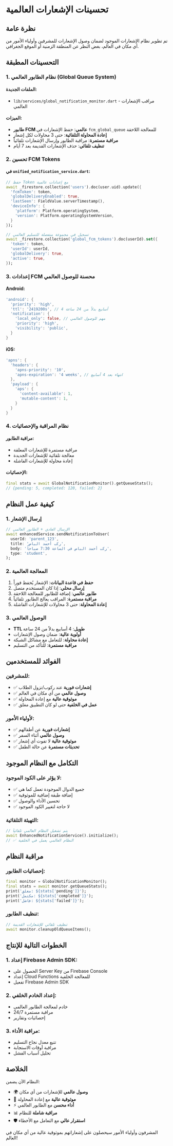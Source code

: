 # تحسينات الإشعارات العالمية

## نظرة عامة

تم تطوير نظام الإشعارات الموجود لضمان وصول الإشعارات للمشرفين وأولياء الأمور من أي مكان في العالم، بغض النظر عن المنطقة الزمنية أو الموقع الجغرافي.

## التحسينات المطبقة

### 1. نظام الطابور العالمي (Global Queue System)

#### الملفات الجديدة:
- `lib/services/global_notification_monitor.dart` - مراقب الإشعارات العالمي

#### الميزات:
- **طابور FCM عالمي**: حفظ الإشعارات في `fcm_global_queue` للمعالجة اللاحقة
- **إعادة المحاولة التلقائية**: حتى 3 محاولات لكل إشعار
- **مراقبة مستمرة**: مراقبة الطابور وإرسال الإشعارات تلقائياً
- **تنظيف تلقائي**: حذف الإشعارات القديمة بعد 7 أيام

### 2. تحسين FCM Tokens

#### في `unified_notification_service.dart`:
```dart
// حفظ Token مع إعدادات عالمية
await _firestore.collection('users').doc(user.uid).update({
  'fcmToken': token,
  'globalDeliveryEnabled': true,
  'lastSeen': FieldValue.serverTimestamp(),
  'deviceInfo': {
    'platform': Platform.operatingSystem,
    'version': Platform.operatingSystemVersion,
  }
});

// تسجيل في مجموعة منفصلة للتسليم العالمي
await _firestore.collection('global_fcm_tokens').doc(userId).set({
  'token': token,
  'userId': userId,
  'globalDelivery': true,
  'active': true,
});
```

### 3. إعدادات FCM محسنة للوصول العالمي

#### Android:
```dart
'android': {
  'priority': 'high',
  'ttl': '2419200s', // 4 أسابيع بدلاً من 24 ساعة
  'notification': {
    'local_only': false, // مهم للوصول العالمي
    'priority': 'high',
    'visibility': 'public',
  }
}
```

#### iOS:
```dart
'apns': {
  'headers': {
    'apns-priority': '10',
    'apns-expiration': '4 weeks', // انتهاء بعد 4 أسابيع
  },
  'payload': {
    'aps': {
      'content-available': 1,
      'mutable-content': 1,
    }
  }
}
```

### 4. نظام المراقبة والإحصائيات

#### مراقبة الطابور:
- مراقبة مستمرة للإشعارات المعلقة
- معالجة تلقائية للإشعارات الجديدة
- إعادة محاولة للإشعارات الفاشلة

#### الإحصائيات:
```dart
final stats = await GlobalNotificationMonitor().getQueueStats();
// {pending: 5, completed: 120, failed: 2}
```

## كيفية عمل النظام

### 1. إرسال الإشعار
```dart
// الإرسال العادي + الطابور العالمي
await enhancedService.sendNotificationToUser(
  userId: 'parent_123',
  title: 'ركب أحمد الباص',
  body: 'ركب أحمد الباص في الساعة 7:30 صباحاً',
  type: 'student',
);
```

### 2. المعالجة العالمية
1. **حفظ في قاعدة البيانات**: الإشعار يُحفظ فوراً
2. **إرسال محلي**: إذا كان المستخدم متصل
3. **طابور عالمي**: إضافة للطابور للمعالجة اللاحقة
4. **مراقبة مستمرة**: المراقب يعالج الطابور تلقائياً
5. **إعادة المحاولة**: حتى 3 محاولات للإشعارات الفاشلة

### 3. الوصول العالمي
- **TTL طويل**: 4 أسابيع بدلاً من 24 ساعة
- **أولوية عالية**: ضمان وصول الإشعارات
- **إعادة محاولة**: للتعامل مع مشاكل الشبكة
- **مراقبة مستمرة**: للتأكد من التسليم

## الفوائد للمستخدمين

### للمشرفين:
- ✅ **إشعارات فورية** عند ركوب/نزول الطلاب
- ✅ **وصول عالمي** من أي مكان في العالم
- ✅ **موثوقية عالية** مع إعادة المحاولة
- ✅ **عمل في الخلفية** حتى لو كان التطبيق مغلق

### لأولياء الأمور:
- ✅ **إشعارات فورية** عن أطفالهم
- ✅ **وصول عالمي** أثناء السفر
- ✅ **موثوقية عالية** لا تفوت أي إشعار
- ✅ **تحديثات مستمرة** عن حالة الطفل

## التكامل مع النظام الموجود

### لا يؤثر على الكود الموجود:
- ✅ جميع الدوال الموجودة تعمل كما هي
- ✅ إضافة طبقة إضافية للموثوقية
- ✅ تحسين الأداء والوصول
- ✅ لا حاجة لتغيير الكود الموجود

### التهيئة التلقائية:
```dart
// يتم تشغيل النظام العالمي تلقائياً
await EnhancedNotificationService().initialize();
// ✅ النظام العالمي يعمل في الخلفية
```

## مراقبة النظام

### إحصائيات الطابور:
```dart
final monitor = GlobalNotificationMonitor();
final stats = await monitor.getQueueStats();
print('معلق: ${stats['pending']}');
print('مكتمل: ${stats['completed']}');
print('فاشل: ${stats['failed']}');
```

### تنظيف الطابور:
```dart
// تنظيف تلقائي للإشعارات القديمة
await monitor.cleanupOldQueueItems();
```

## الخطوات التالية للإنتاج

### 1. إعداد Firebase Admin SDK:
- الحصول على Server Key من Firebase Console
- إعداد Cloud Functions للمعالجة الخلفية
- تفعيل Firebase Admin SDK

### 2. إعداد الخادم الخلفي:
- خادم لمعالجة الطابور العالمي
- مراقبة مستمرة 24/7
- إحصائيات وتقارير

### 3. مراقبة الأداء:
- تتبع معدل نجاح التسليم
- مراقبة أوقات الاستجابة
- تحليل أسباب الفشل

## الخلاصة

النظام الآن يضمن:
- 🌍 **وصول عالمي** للإشعارات من أي مكان
- 🔄 **موثوقية عالية** مع إعادة المحاولة
- ⚡ **أداء محسن** مع الطابور العالمي
- 📊 **مراقبة شاملة** للنظام
- 🛡️ **استقرار عالي** مع التعامل مع الأخطاء

المشرفون وأولياء الأمور سيحصلون على إشعاراتهم بموثوقية عالية من أي مكان في العالم!
